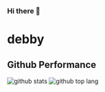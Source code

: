 ### Hi there 👋

<!--
**debb4/debb4** is a ✨ _special_ ✨ repository because its `README.md` (this file) appears on your GitHub profile.

Here are some ideas to get you started:

- 🔭 I’m currently working on ...
- 🌱 I’m currently learning ...
- 👯 I’m looking to collaborate on ...
- 🤔 I’m looking for help with ...
- 💬 Ask me about ...
- 📫 How to reach me: ...
- 😄 Pronouns: ...
- ⚡ Fun fact: ...
-->

# debby
 ## Github Performance
![github stats](https://github-readme-stats.vercel.app/api?username=semafie&show_icons=true&theme=tokyonight)
![github top lang](https://github-readme-stats.vercel.app/api/top-langs/?username=debby&layout=compact&theme=tokyonight&langs_count=8)
  

